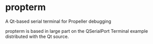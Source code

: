 # propterm
A Qt-based serial terminal for Propeller debugging

propterm is based in large part on the QSerialPort Terminal example distributed with the Qt source.
